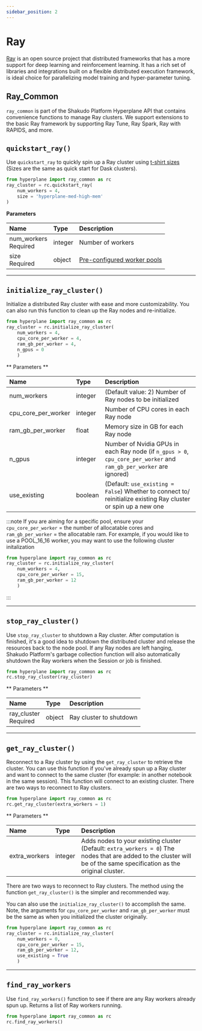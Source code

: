 ```yaml
---
sidebar_position: 2
---
```


# Ray
[Ray](https://ray.io/) is an open source project that distributed frameworks that has a more support for deep learning and reinforcement learning. It has a rich set of libraries and integrations built on a flexible distributed execution framework, is ideal choice for parallelizing model training and hyper-parameter tuning.

## Ray_Common
`ray_common` is part of the Shakudo Platform Hyperplane API that contains convenience functions to manage Ray clusters. We support extensions to the basic Ray framework by supporting Ray Tune, Ray Spark, Ray with RAPIDS, and more.

## `quickstart_ray()`

Use `quickstart_ray` to quickly spin up a Ray cluster using [t-shirt sizes](/docs/shakudo-platform-features/api/dask.md/#worker-pools) (Sizes are the same as quick start for Dask clusters).

```python
from hyperplane import ray_common as rc
ray_cluster = rc.quickstart_ray(
    num_workers = 4, 
    size = 'hyperplane-med-high-mem'
)
```

**Parameters**

| Name             | Type         | Description    |
| :----------------| :----------- | :--------------------------------------------- |
| num_workers   <div class="label basic required">Required</div>  | integer      | Number of workers  |
| size          <div class="label basic required">Required</div>  | object       | [Pre-configured worker pools](#worker-pools)    |  

---

<a name="initialize-ray-cluster"></a>

## `initialize_ray_cluster()`

Initialize a distributed Ray cluster with ease and more customizability. You can also run this function to clean up the Ray nodes and re-initialize.

```python
from hyperplane import ray_common as rc
ray_cluster = rc.initialize_ray_cluster(
    num_workers = 4, 
    cpu_core_per_worker = 4, 
    ram_gb_per_worker = 4, 
    n_gpus = 0
    )
```

** Parameters **

| Name                  | Type      | Description    |
| :---------------------| :---------| :--------------------------------------------- |
| num_workers           | integer   | (Default value: 2) Number of Ray nodes to be initialized  |
| cpu_core_per_worker   | integer   | Number of CPU cores in each Ray node    | 
| ram_gb_per_worker     | float     | Memory size in GB for each Ray node  | 
| n_gpus                | integer   | Number of Nvidia GPUs in each Ray node (if `n_gpus > 0`, `cpu_core_per_worker` and `ram_gb_per_worker` are ignored)| 
| use_existing          | boolean   | (Default: `use_existing = False`) Whether to connect to/ reinitialize existing Ray cluster or spin up a new one| 

:::note
If you are aiming for a specific pool, ensure your `cpu_core_per_worker` = the number of allocatable cores and `ram_gb_per_worker` = the allocatable ram. For example, if you would like to use a POOL_16_16 worker, you may want to use the following cluster initalization

```python
from hyperplane import ray_common as rc
ray_cluster = rc.initialize_ray_cluster(
    num_workers = 4, 
    cpu_core_per_worker = 15, 
    ram_gb_per_worker = 12
    )
```
:::

---

## `stop_ray_cluster()`

Use `stop_ray_cluster` to shutdown a Ray cluster. After computation is finished, it's a good idea to shutdown the distributed cluster and release the resources back to the node pool. If any Ray nodes are left hanging, Shakudo Platform's garbage collection function will also automatically shutdown the Ray workers when the Session or job is finished. 

```python
from hyperplane import ray_common as rc
rc.stop_ray_cluster(ray_cluster)
```

** Parameters **

| Name                  | Type      | Description    |
| :---------------------| :---------| :--------------------------------------------- |
| ray_cluster <div class="label basic required">Required</div>| object    | Ray cluster to shutdown |

---

## `get_ray_cluster()`

Reconnect to a Ray cluster by using the `get_ray_cluster` to retrieve the cluster. You can use this function if you've already spun up a Ray cluster and want to connect to the same cluster (for example: in another notebook in the same session). This function will connect to an existing cluster. There are two ways to reconnect to Ray clusters.  

```python
from hyperplane import ray_common as rc
rc.get_ray_cluster(extra_workers = 1)
```

** Parameters **

| Name                | Type      | Description    |
| :-------------------| :---------| :--------------------------------------------- |
| extra_workers       | integer   | Adds nodes to your existing cluster (Default: `extra_workers = 0`) The nodes that are added to the cluster will be of the same specification as the original cluster. |

There are two ways to reconnect to Ray clusters. The method using the function `get_ray_cluster()` is the simpler and recommended way. 

You can also use the `initialize_ray_cluster()` to accomplish the same. Note, the arguments for `cpu_core_per_worker` and `ram_gb_per_worker` must be the same as when you initialized the cluster originally.

```python
from hyperplane import ray_common as rc
ray_cluster = rc.initialize_ray_cluster(
    num_workers = 0, 
    cpu_core_per_worker = 15, 
    ram_gb_per_worker = 12,
    use_existing = True
    )
```

---

## `find_ray_workers`

Use `find_ray_workers()` function to see if there are any Ray workers already spun up. Returns a list of Ray workers running.

```python
from hyperplane import ray_common as rc
rc.find_ray_workers()
```
